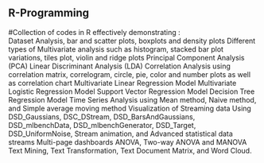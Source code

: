 ## R-Programming

#Collection of codes in R effectively demonstrating :<br/>
Dataset Analysis, bar and scatter plots, boxplots and density plots
Different types of Multivariate analysis such as histogram, stacked bar plot variations, tiles plot, violin and ridge plots
Principal Component Analysis (PCA)
Linear Discriminant Analysis (LDA)
Correlation Analysis using correlation matrix, correlogram, circle, pie, color and number plots as well as correlation chart
Multivariate Linear Regression Model
Multivariate Logistic Regression Model
Support Vector Regression Model
Decision Tree Regression Model
Time Series Analysis using Mean method, Naive method, and Simple average moving method
Visualization of Streaming data
Using DSD_Gaussians, DSC_DStream, DSD_BarsAndGaussians, DSD_mlbenchData, DSD_mlbenchGenerator, DSD_Target, DSD_UniformNoise, Stream animation, and Advanced statistical data streams
Multi-page dashboards
ANOVA, Two-way ANOVA and MANOVA
Text Mining, Text Transformation, Text Document Matrix, and Word Cloud. 

